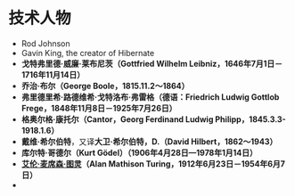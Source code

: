 # 技术人物

- Rod Johnson
- Gavin King, the creator of Hibernate
- **戈特弗里德·威廉·莱布尼茨（Gottfried Wilhelm Leibniz，1646年7月1日－1716年11月14日）**
- **乔治·布尔（George Boole，1815.11.2～1864）**
- **弗里德里希·路德维希·戈特洛布·弗雷格（德语：Friedrich Ludwig Gottlob Frege，1848年11月8日－1925年7月26日）**
- **格奥尔格·康托尔（Cantor，Georg Ferdinand Ludwig Philipp，1845.3.3-1918.1.6）**
- **戴维·希尔伯特**，又译**大卫·希尔伯特，D.（David Hilbert，1862～1943）**
- **库尔特·哥德尔（Kurt Gödel）（1906年4月28日—1978年1月14日）**
- **[艾伦·麦席森·图灵](https://en.wikipedia.org/wiki/Alan_Turing)（Alan Mathison Turing，1912年6月23日－1954年6月7日）**
- 

